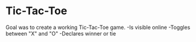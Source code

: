 # Tic-Tac-Toe

Goal was to create a working Tic-Tac-Toe game.
-Is visible online
-Toggles between "X" and "O"
-Declares winner or tie
